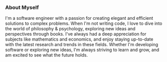 
### About Myself

I'm a software engineer with a passion for creating elegant and efficient solutions to complex problems. When I'm not writing code, I love to dive into the world of philosophy & psychology, exploring new ideas and perspectives through books. I've always had a deep appreciation for subjects like mathematics and economics, and enjoy staying up-to-date with the latest research and trends in these fields. Whether I'm developing software or exploring new ideas, I'm always striving to learn and grow, and am excited to see what the future holds.
